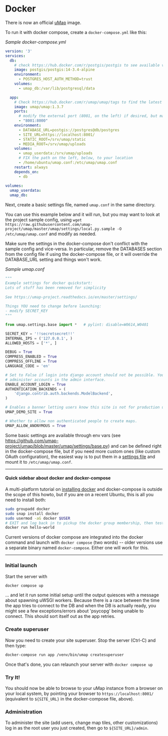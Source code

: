 # Docker

There is now an official [uMap](https://hub.docker.com/r/umap/umap) image.

To run it with docker compose, create a `docker-compose.yml` like this:

_Sample docker-compose.yml_ 
```yaml
version: '3'
services:
  db:
    # check https://hub.docker.com/r/postgis/postgis to see available versions
    image: postgis/postgis:14-3.4-alpine
    environment:
      - POSTGRES_HOST_AUTH_METHOD=trust
    volumes:
      - umap_db:/var/lib/postgresql/data

  app:
    # Check https://hub.docker.com/r/umap/umap/tags to find the latest version
    image: umap/umap:1.3.7
    ports:
      # modify the external port (8001, on the left) if desired, but make sure it matches SITE_URL, below
      - "8001:8000"
    environment:
      - DATABASE_URL=postgis://postgres@db/postgres
      - SITE_URL=https://localhost:8001/
      - STATIC_ROOT=/srv/umap/static
      - MEDIA_ROOT=/srv/umap/uploads
    volumes:
      - umap_userdata:/srv/umap/uploads
      # FIX the path on the left, below, to your location 
      - /home/ubuntu/umap.conf:/etc/umap/umap.conf
    restart: always
    depends_on:
      - db
    
volumes:
  umap_userdata:
  umap_db:

```

Next, create a basic settings file, named `umap.conf` in the same directory. 

You can use this example below and it will run, but you may want to look at the project sample config, using `wget https://raw.githubusercontent.com/umap-project/umap/master/umap/settings/local.py.sample -O /etc/umap/umap.conf` and modify as needed. 

Make sure the settings in the docker-compose don't conflict with the sample config and vice-versa. In particular, remove the DATABASES section from the config file if using the docker-compose file, or it will override the DATABASE_URL setting and things won't work. 

_Sample umap.conf_ 
```python 
"""                                                                                                                                                                                      
Example settings for docker quickstart: 
Lots of stuff has been removed for simplicity                                                                                                                                     
                                                                                                                                                                                         
See https://umap-project.readthedocs.io/en/master/settings/                                                                                                                              
                                                                                                                                                                                         
Things YOU need to change before launching:                                                                                                                                              
- modify SECRET_KEY                                                                                                                                                                      
"""

from umap.settings.base import *   # pylint: disable=W0614,W0401                                                                                                                         

SECRET_KEY = '!!secretsecret!!'
INTERNAL_IPS = ('127.0.0.1', )
ALLOWED_HOSTS = ['*', ]

DEBUG = True
COMPRESS_ENABLED = True
COMPRESS_OFFLINE = True
LANGUAGE_CODE = 'en'

# Set to False if login into django account should not be possible. You can                                                                                                              
# administer accounts in the admin interface.                                                                                                                                            
ENABLE_ACCOUNT_LOGIN = True
AUTHENTICATION_BACKENDS = (
    'django.contrib.auth.backends.ModelBackend',
)

# Enables a banner letting users know this site is not for production use                                                                                                                
UMAP_DEMO_SITE = True

# Whether to allow non authenticated people to create maps.                                                                                                                              
UMAP_ALLOW_ANONYMOUS = True
```

Some basic settings are available through env vars (see https://github.com/umap-project/umap/blob/master/umap/settings/base.py) and can be defined right in the docker-compose file,
but if you need more custom ones (like custom OAuth configuration), the easiest
way is to put them in a [settings file](settings.md) and mount it to `/etc/umap/umap.conf`.

---

#### Quick sidebar about docker and docker-compose
A multi-platform tutorial on [installing docker](https://docs.docker.com/get-docker/) and docker-compose is outside the scope of this howto, but if you are on a recent Ubuntu, this is all you need to install both:

```bash
sudo groupadd docker 
sudo snap install docker
sudo usermod -aG docker $USER
# EXIT and log back in to pickup the docker group membership, then test with
docker run hello-world
```

Current versions of docker compose are integrated into the docker command and launch with `docker compose` (two words) -- older versions use a separate binary named `docker-compose`. Either one will work for this. 

---

### Initial launch

Start the server with 
```bash
docker compose up
```
... and let it run some initial setup until the output quiesces with a message about spawning uWSGI workers. Because there is a race between the time the app tries to connect to the DB and when the DB is actually ready, you might see a few exceptions/errors about 'psycopg' being unable to connect. This should sort itself out as the app retries. 

### Create superuser

Now you need to create your site superuser. Stop the server (Ctrl-C) and then type:
```bash
docker-compose run app /venv/bin/umap createsuperuser
```

Once that's done, you can relaunch your server with `docker compose up`

### Try It!

You should now be able to browse to your uMap instance from a browser on your local system, by pointing your browser to `https://localhost:8001/` (equivalent to `${SITE_URL}` in the docker-compose file, above).

### Administration

To administer the site (add users, change map tiles, other customizations) log in as the root user you just created, then go to `${SITE_URL}/admin`.



